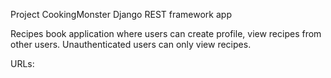 Project CookingMonster
Django REST framework app

Recipes book application where users can create profile, view recipes from other users.
Unauthenticated users can only view recipes.

URLs:


